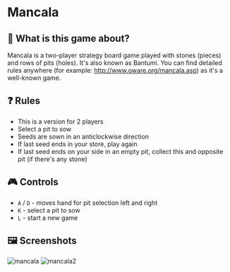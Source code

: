 # Mancala

## 🤔 What is this game about?
Mancala is a two-player strategy board game played with stones (pieces) and rows of pits (holes).
It's also known as Bantumi. You can find detailed rules anywhere (for example: http://www.oware.org/mancala.asp) as it's a well-known game.

## ❓ Rules
- This is a version for 2 players
- Select a pit to sow
- Seeds are sown in an anticlockwise direction
- If last seed ends in your store, play again
- If last seed ends on your side in an empty pit, collect this and opposite pit (if there's any stone)

## 🎮 Controls
- `A` / `D` - moves hand for pit selection left and right
- `K` - select a pit to sow
- `L` - start a new game

## 🖼 Screenshots
![mancala](https://github.com/user-attachments/assets/e60f93ea-055b-495d-9085-d254037a065a)
![mancala2](https://github.com/user-attachments/assets/a4513e2f-ab67-4be2-a611-05a37d492c84)
